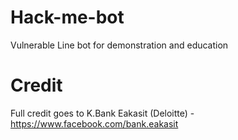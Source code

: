 # Hack-me-bot
Vulnerable Line bot for demonstration and education


# Credit
Full credit goes to K.Bank Eakasit (Deloitte) - https://www.facebook.com/bank.eakasit
